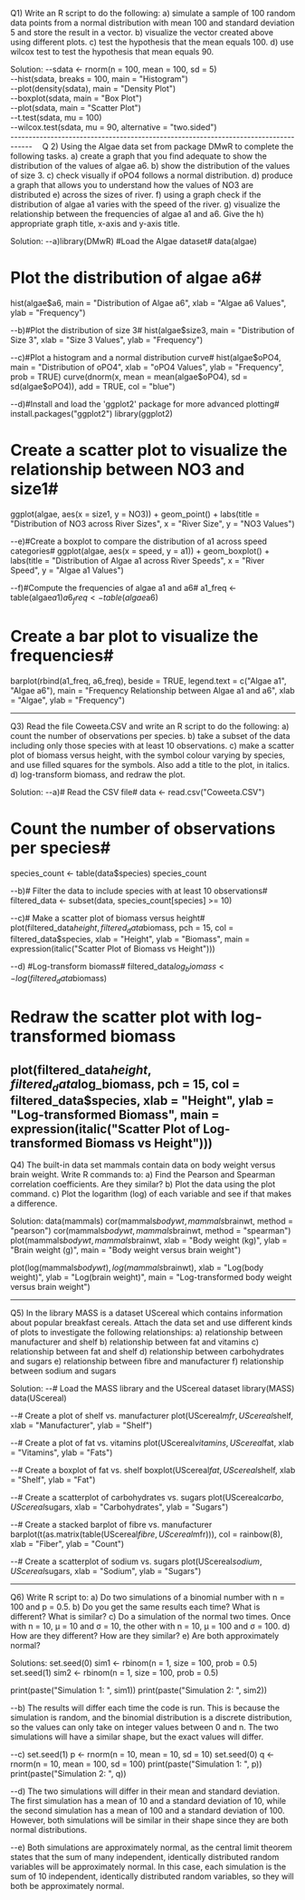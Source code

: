 
Q1) Write an R script to do the following:
a) simulate a sample of 100 random data points from a normal distribution with mean 100 and
standard deviation 5 and store the result in a vector.
b) visualize the vector created above using different plots.
c) test the hypothesis that the mean equals 100.
d) use wilcox test to test the hypothesis that mean equals 90.

Solution:
--sdata <- rnorm(n = 100, mean = 100, sd = 5)        
--hist(sdata, breaks = 100, main = "Histogram")         
--plot(density(sdata), main = "Density Plot")   
--boxplot(sdata, main = "Box Plot")     
--plot(sdata, main = "Scatter Plot")    
--t.test(sdata, mu = 100)       
--wilcox.test(sdata, mu = 90, alternative = "two.sided")        
------------------------------------------------------------------------------------ 
Q 2) Using the Algae data set from package DMwR to complete the following tasks.
a) create a graph that you find adequate to show the distribution of the values of algae a6.
b) show the distribution of the values of size 3.
c) check visually if oPO4 follows a normal distribution.
d) produce a graph that allows you to understand how the values of NO3 are distributed
e) across the sizes of river.
f) using a graph check if the distribution of algae a1 varies with the speed of the river.
g) visualize the relationship between the frequencies of algae a1 and a6. Give the
h) appropriate graph title, x-axis and y-axis title. 

Solution:
--a)library(DMwR)
#Load the Algae dataset#
data(algae)
# Plot the distribution of algae a6#
hist(algae$a6, main = "Distribution of Algae a6", xlab = "Algae a6 Values", ylab = "Frequency")

--b)#Plot the distribution of size 3#
hist(algae$size3, main = "Distribution of Size 3", xlab = "Size 3 Values", ylab = "Frequency")

--c)#Plot a histogram and a normal distribution curve#
hist(algae$oPO4, main = "Distribution of oPO4", xlab = "oPO4 Values", ylab = "Frequency", prob = TRUE)
curve(dnorm(x, mean = mean(algae$oPO4), sd = sd(algae$oPO4)), add = TRUE, col = "blue")

--d)#Install and load the 'ggplot2' package for more advanced plotting#
install.packages("ggplot2")
library(ggplot2)
# Create a scatter plot to visualize the relationship between NO3 and size1#
ggplot(algae, aes(x = size1, y = NO3)) + geom_point() + labs(title = "Distribution of NO3 across River Sizes", x = "River Size", y = "NO3 Values")

--e)#Create a boxplot to compare the distribution of a1 across speed categories#
ggplot(algae, aes(x = speed, y = a1)) + geom_boxplot() + labs(title = "Distribution of Algae a1 across River Speeds", x = "River Speed", y = "Algae a1 Values")


--f)#Compute the frequencies of algae a1 and a6#
a1_freq <- table(algae$a1)
a6_freq <- table(algae$a6)
# Create a bar plot to visualize the frequencies#
barplot(rbind(a1_freq, a6_freq), beside = TRUE, legend.text = c("Algae a1", "Algae a6"),
        main = "Frequency Relationship between Algae a1 and a6", xlab = "Algae", ylab = "Frequency")  
        
--------------------------------------------------------------------------------------------------------------
Q3) Read the file Coweeta.CSV and write an R script to do the following:
a) count the number of observations per species.
b) take a subset of the data including only those species with at least 10 observations.
c) make a scatter plot of biomass versus height, with the symbol colour varying by species, and use filled squares for the symbols. Also add a title to the plot, in italics.
d) log-transform biomass, and redraw the plot.

Solution:
--a)# Read the CSV file#
data <- read.csv("Coweeta.CSV")
# Count the number of observations per species#
species_count <- table(data$species)
species_count

--b)# Filter the data to include species with at least 10 observations#
filtered_data <- subset(data, species_count[species] >= 10)

--c)# Make a scatter plot of biomass versus height#
plot(filtered_data$height, filtered_data$biomass, pch = 15, col = filtered_data$species,
     xlab = "Height", ylab = "Biomass", main = expression(italic("Scatter Plot of Biomass vs Height")))

--d) #Log-transform biomass#
filtered_data$log_biomass <- log(filtered_data$biomass)
# Redraw the scatter plot with log-transformed biomass
plot(filtered_data$height, filtered_data$log_biomass, pch = 15, col = filtered_data$species,
     xlab = "Height", ylab = "Log-transformed Biomass", main = expression(italic("Scatter Plot of Log-transformed Biomass vs Height")))
 
 ----------------------------------------------------------------------------------------------------------
Q4) The built-in data set mammals contain data on body weight versus brain weight. Write R commands to:
a) Find the Pearson and Spearman correlation coefficients. Are they similar?
b) Plot the data using the plot command.
c) Plot the logarithm (log) of each variable and see if that makes a difference.

Solution:
data(mammals)
cor(mammals$bodywt, mammals$brainwt, method = "pearson")
cor(mammals$bodywt, mammals$brainwt, method = "spearman")
plot(mammals$bodywt, mammals$brainwt,
     xlab = "Body weight (kg)",
     ylab = "Brain weight (g)",
     main = "Body weight versus brain weight")

plot(log(mammals$bodywt), log(mammals$brainwt),
     xlab = "Log(body weight)",
     ylab = "Log(brain weight)",
     main = "Log-transformed body weight versus brain weight") 
     
--------------------------------------------------------------------------------------------------------
Q5) In the library MASS is a dataset UScereal which contains information about popular breakfast cereals. Attach the data set and use different kinds of plots to investigate the following relationships:
a) relationship between manufacturer and shelf
b) relationship between fat and vitamins
c) relationship between fat and shelf
d) relationship between carbohydrates and sugars
e) relationship between fibre and manufacturer
f) relationship between sodium and sugars

Solution:
--# Load the MASS library and the UScereal dataset
library(MASS)
data(UScereal)

--# Create a plot of shelf vs. manufacturer
plot(UScereal$mfr, UScereal$shelf, xlab = "Manufacturer", ylab = "Shelf")

--# Create a plot of fat vs. vitamins
plot(UScereal$vitamins, UScereal$fat,
        xlab = "Vitamins", ylab = "Fats")

--# Create a boxplot of fat vs. shelf
boxplot(UScereal$fat, UScereal$shelf, xlab = "Shelf", ylab = "Fat")

--# Create a scatterplot of carbohydrates vs. sugars
plot(UScereal$carbo, UScereal$sugars, xlab = "Carbohydrates", ylab = "Sugars")

--# Create a stacked barplot of fibre vs. manufacturer
barplot(t(as.matrix(table(UScereal$fibre, UScereal$mfr))), col = rainbow(8), 
        xlab = "Fiber", ylab = "Count")

--# Create a scatterplot of sodium vs. sugars
plot(UScereal$sodium, UScereal$sugars, xlab = "Sodium", ylab = "Sugars") 

--------------------------------------------------------------------------------------------------------
Q6) Write R script to:
a) Do two simulations of a binomial number with n = 100 and p = 0.5. 
b) Do you get the same results each time? What is different? What is similar?
c) Do a simulation of the normal two times. Once with n = 10, μ = 10 and σ = 10, the other with n = 10, μ = 100 and σ = 100.
d) How are they different? How are they similar? 
e) Are both approximately normal?

Solutions:
set.seed(0)
sim1 <- rbinom(n = 1, size = 100, prob = 0.5)
set.seed(1)
sim2 <- rbinom(n = 1, size = 100, prob = 0.5)

print(paste("Simulation 1: ", sim1))
print(paste("Simulation 2: ", sim2))

--b) The results will differ each time the code is run. This is because the simulation is random, and the binomial distribution is a discrete distribution, so the values can only take on integer values between 0 and n. The two simulations will have a similar shape, but the exact values will differ.

--c)
set.seed(1)
p <- rnorm(n = 10, mean = 10, sd = 10)
set.seed(0)
q <- rnorm(n = 10, mean = 100, sd = 100)
print(paste("Simulation 1: ", p))
print(paste("Simulation 2: ", q))

--d) The two simulations will differ in their mean and standard deviation. The first simulation has a mean of 10 and a standard deviation of 10, while the second simulation has a mean of 100 and a standard deviation of 100. However, both simulations will be similar in their shape since they are both normal distributions.

--e) Both simulations are approximately normal, as the central limit theorem states that the sum of many independent, identically distributed random variables will be approximately normal. In this case, each simulation is the sum of 10 independent, identically distributed random variables, so they will both be approximately normal.
